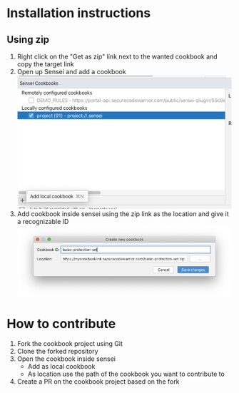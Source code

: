 # Installation instructions

<!-- Once a first version is only I would use one of those to base these screenshots off of -->

## Using zip

1. Right click on the "Get as zip" link next to the wanted cookbook and copy the target link
2. Open up Sensei and add a cookbook  
![Add a cookbook](images/add_cookbook.png)
3. Add cookbook inside sensei using the zip link as the location and give it a recognizable ID
![Cookbook configuration](images/cookbook_settings.png)


# How to contribute

1. Fork the cookbook project using Git
2. Clone the forked repository
3. Open the cookbook inside sensei
    - Add as local cookbook
    - As location use the path of the cookbook you want to contribute to
4. Create a PR on the cookbook project based on the fork